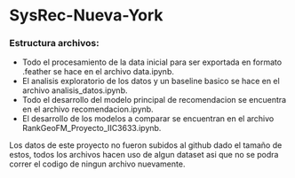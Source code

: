 # SysRec-Nueva-York
### Estructura archivos:
- Todo el procesamiento de la data inicial para ser exportada en formato .feather se hace en el archivo data.ipynb.
- El analisis exploratorio de los datos y un baseline basico se hace en el archivo analisis_datos.ipynb.
- Todo el desarrollo del modelo principal de recomendacion se encuentra en el archivo recomendacion.ipynb.
- El desarrollo de los modelos a comparar se encuentran en el archivo RankGeoFM_Proyecto_IIC3633.ipynb.

Los datos de este proyecto no fueron subidos al github dado el tamaño de estos, todos los archivos hacen uso de algun dataset asi que
no se podra correr el codigo de ningun archivo nuevamente.
